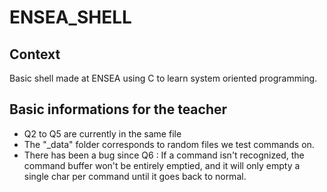 # ENSEA_SHELL

## Context

Basic shell made at ENSEA using C to learn system oriented programming.

## Basic informations for the teacher

- Q2 to Q5 are currently in the same file
- The "_data" folder corresponds to random files we test commands on.
- There has been a bug since Q6 : If a command isn't recognized, the command buffer won't be entirely emptied, and it will only empty a single char
per command until it goes back to normal.

